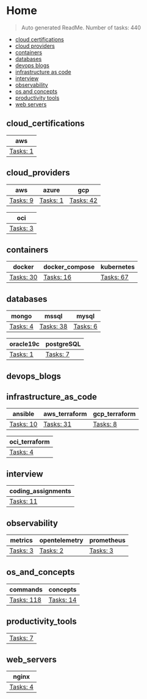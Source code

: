 # Home

> Auto generated ReadMe. Number of tasks: 440

- [cloud certifications](#cloud_certifications)
- [cloud providers](#cloud_providers)
- [containers](#containers)
- [databases](#databases)
- [devops blogs](#devops_blogs)
- [infrastructure as code](#infrastructure_as_code)
- [interview](#interview)
- [observability](#observability)
- [os and concepts](#os_and_concepts)
- [productivity tools](#productivity_tools)
- [web servers](#web_servers)

## cloud_certifications

| aws                                       |
|-------------------------------------------|
| [Tasks: 1](home/cloud_certifications/aws) |

## cloud_providers

| aws                                  | azure                                  | gcp                                   |
|--------------------------------------|----------------------------------------|---------------------------------------|
| [Tasks: 9](home/cloud_providers/aws) | [Tasks: 1](home/cloud_providers/azure) | [Tasks: 42](home/cloud_providers/gcp) |

| oci                                  |
|--------------------------------------|
| [Tasks: 3](home/cloud_providers/oci) |

## containers

| docker                              | docker_compose                              | kubernetes                              |
|-------------------------------------|---------------------------------------------|-----------------------------------------|
| [Tasks: 30](home/containers/docker) | [Tasks: 16](home/containers/docker_compose) | [Tasks: 67](home/containers/kubernetes) |

## databases

| mongo                            | mssql                             | mysql                            |
|----------------------------------|-----------------------------------|----------------------------------|
| [Tasks: 4](home/databases/mongo) | [Tasks: 38](home/databases/mssql) | [Tasks: 6](home/databases/mysql) |

| oracle19c                            | postgreSQL                            |
|--------------------------------------|---------------------------------------|
| [Tasks: 1](home/databases/oracle19c) | [Tasks: 7](home/databases/postgreSQL) |

## devops_blogs


## infrastructure_as_code

| ansible                                          | aws_terraform                                          | gcp_terraform                                         |
|--------------------------------------------------|--------------------------------------------------------|-------------------------------------------------------|
| [Tasks: 10](home/infrastructure_as_code/ansible) | [Tasks: 31](home/infrastructure_as_code/terraform/aws) | [Tasks: 8](home/infrastructure_as_code/terraform/gcp) |

| oci_terraform                                         |
|-------------------------------------------------------|
| [Tasks: 4](home/infrastructure_as_code/terraform/oci) |

## interview

| coding_assignments                             |
|------------------------------------------------|
| [Tasks: 11](home/interview/coding_assignments) |

## observability

| metrics                                | opentelemetry                                | prometheus                                |
|----------------------------------------|----------------------------------------------|-------------------------------------------|
| [Tasks: 3](home/observability/metrics) | [Tasks: 2](home/observability/opentelemetry) | [Tasks: 3](home/observability/prometheus) |

## os_and_concepts

| commands                                    | concepts                                   |
|---------------------------------------------|--------------------------------------------|
| [Tasks: 118](home/os_and_concepts/commands) | [Tasks: 14](home/os_and_concepts/concepts) |

## productivity_tools

|                                     |
|-------------------------------------|
| [Tasks: 7](home/productivity_tools) |

## web_servers

| nginx                              |
|------------------------------------|
| [Tasks: 4](home/web_servers/nginx) |
